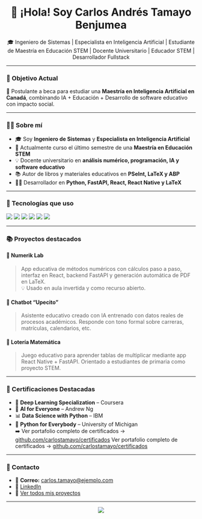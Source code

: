 <h1 align="center">👋 ¡Hola! Soy Carlos Andrés Tamayo Benjumea</h1>
<p align="center">🎓 Ingeniero de Sistemas | Especialista en Inteligencia Artificial | Estudiante de Maestría en Educación STEM | Docente Universitario | Educador STEM | Desarrollador Fullstack</p>


---

### 🎯 Objetivo Actual

📍 Postulante a beca para estudiar una **Maestría en Inteligencia Artificial en Canadá**, combinando IA + Educación + Desarrollo de software educativo con impacto social.

---

### 👨‍🏫 Sobre mí

- 🎓 Soy **Ingeniero de Sistemas** y **Especialista en Inteligencia Artificial**
- 📘 Actualmente curso el último semestre de una **Maestría en Educación STEM**
- 💡 Docente universitario en **análisis numérico, programación, IA y software educativo**
- 📚 Autor de libros y materiales educativos en **PSeInt, LaTeX y ABP**
- 🧑‍💻 Desarrollador en **Python, FastAPI, React, React Native y LaTeX**

---

### 🧠 Tecnologías que uso

<p>
  <img src="https://img.shields.io/badge/Python-3776AB?style=for-the-badge&logo=python&logoColor=white"/>
  <img src="https://img.shields.io/badge/FastAPI-009688?style=for-the-badge&logo=fastapi&logoColor=white"/>
  <img src="https://img.shields.io/badge/React-20232A?style=for-the-badge&logo=react&logoColor=61DAFB"/>
  <img src="https://img.shields.io/badge/ReactNative-20232A?style=for-the-badge&logo=react&logoColor=61DAFB"/>
  <img src="https://img.shields.io/badge/JavaScript-F7DF1E?style=for-the-badge&logo=javascript&logoColor=black"/>
  <img src="https://img.shields.io/badge/LaTeX-008080?style=for-the-badge&logo=latex&logoColor=white"/>
</p>

---

### 📚 Proyectos destacados

#### 🧩 Numerik Lab
> App educativa de métodos numéricos con cálculos paso a paso, interfaz en React, backend FastAPI y generación automática de PDF en LaTeX.  
> 💡 Usado en aula invertida y como recurso abierto.

#### 🧠 Chatbot “Upecito”
> Asistente educativo creado con IA entrenado con datos reales de procesos académicos. Responde con tono formal sobre carreras, matrículas, calendarios, etc.

#### 🎲 Lotería Matemática
> Juego educativo para aprender tablas de multiplicar mediante app React Native + FastAPI. Orientado a estudiantes de primaria como proyecto STEM.

---

### 📜 Certificaciones Destacadas

- 🧠 **Deep Learning Specialization** – Coursera
- 🤖 **AI for Everyone** – Andrew Ng
- 📊 **Data Science with Python** – IBM
- 🧪 **Python for Everybody** – University of Michigan  
➡️ Ver portafolio completo de certificados → [github.com/carlostamayo/certificados](https://github.com/carlosandrestamayo/certificados/tree/main)
Ver portafolio completo de certificados → [github.com/carlostamayo/certificados](https://github.com/carlostamayo/certificados)

---

### 📢 Contacto

- 📧 **Correo:** carlos.tamayo@ejemplo.com  
- 💼 [LinkedIn](https://linkedin.com/in/carlos-tamayo-benjumea)  
- 📂 [Ver todos mis proyectos](https://github.com/carlostamayo)

---

<p align="center">
  <img src="https://github-readme-stats.vercel.app/api/top-langs/?username=carlostamayo&layout=compact&theme=default"/>
</p>
